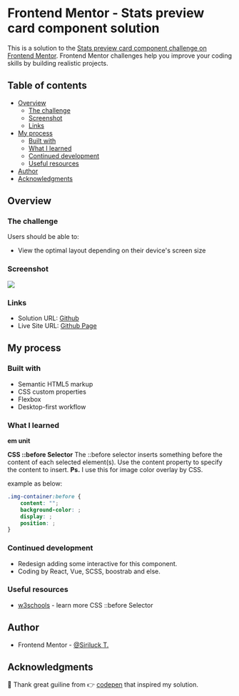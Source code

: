 # Frontend Mentor - Stats preview card component solution

This is a solution to the [Stats preview card component challenge on Frontend Mentor](https://www.frontendmentor.io/challenges/stats-preview-card-component-8JqbgoU62). Frontend Mentor challenges help you improve your coding skills by building realistic projects. 

## Table of contents

- [Overview](#overview)
  - [The challenge](#the-challenge)
  - [Screenshot](#screenshot)
  - [Links](#links)
- [My process](#my-process)
  - [Built with](#built-with)
  - [What I learned](#what-i-learned)
  - [Continued development](#continued-development)
  - [Useful resources](#useful-resources)
- [Author](#author)
- [Acknowledgments](#acknowledgments)

## Overview

### The challenge

Users should be able to:

- View the optimal layout depending on their device's screen size

### Screenshot

![](./screenshot.jpg)

### Links

- Solution URL: [Github](https://github.com/MissSiriluck/Stats-preview-card-component.git)
- Live Site URL: [Github Page](https://misssiriluck.github.io/Stats-preview-card-component/)

## My process

### Built with

- Semantic HTML5 markup
- CSS custom properties
- Flexbox
- Desktop-first workflow

### What I learned

**em unit**

**CSS ::before Selector**
The ::before selector inserts something before the content of each selected element(s).
Use the content property to specify the content to insert.
**Ps.** I use this for image color overlay by CSS.

example as below:
```css
.img-container:before {
    content: "";
    background-color: ;
    display: ;
    position: ;
}
```

<!-- ```html
<h1>Some HTML code I'm proud of</h1>
``` -->

### Continued development

- Redesign adding some interactive for this component.
- Coding by React, Vue, SCSS, boostrab and else.

### Useful resources

- [w3schools](https://www.w3schools.com/cssref/sel_before.asp) - learn more CSS ::before Selector

## Author

- Frontend Mentor - [@Siriluck T.](https://www.frontendmentor.io/profile/MissSiriluck)

## Acknowledgments

🌼 Thank great guiline from 👉 [codepen](https://codepen.io/Krayen/pen/ZXavwM) that inspired my solution.
